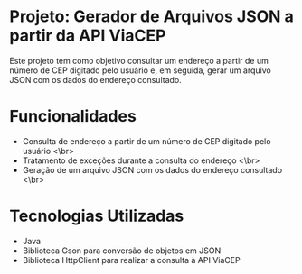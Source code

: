 # Projeto: Gerador de Arquivos JSON a partir da API ViaCEP
Este projeto tem como objetivo consultar um endereço a partir de um número de CEP digitado pelo usuário e, em seguida, gerar um arquivo JSON com os dados do endereço consultado.

# Funcionalidades
- Consulta de endereço a partir de um número de CEP digitado pelo usuário <\br>
- Tratamento de exceções durante a consulta do endereço <\br>
- Geração de um arquivo JSON com os dados do endereço consultado <\br>

# Tecnologias Utilizadas
- Java
- Biblioteca Gson para conversão de objetos em JSON
- Biblioteca HttpClient para realizar a consulta à API ViaCEP
